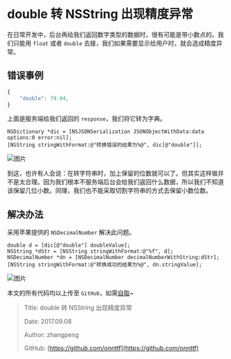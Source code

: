 # double 转 NSString 出现精度异常

在日常开发中，后台再给我们返回数字类型的数据时，很有可能是带小数点的。我们只能用 `float` 或者 `double` 去接，我们如果需要显示给用户时，就会造成精度异常。

## 错误事例

```javascript
{
    "double": 79.04,
}
```

上面是服务端给我们返回的 `response`，我们将它转为字典。

```objc
NSDictionary *dic = [NSJSONSerialization JSONObjectWithData:data options:0 error:nil];
[NSString stringWithFormat:@"转换错误的结果为%@", dic[@"double"]];
```

![图片](https://file.zhangpeng.site/2017/09/08/1.jpeg)

到这，也许有人会说：在转字符串时，加上保留的位数就可以了。但其实这样做并不是太合理。因为我们根本不服务端后台会给我们返回什么数据，所以我们不知道该保留几位小数。同理，我们也不能采取切割字符串的方式去保留小数位数。

## 解决办法

采用苹果提供的 `NSDecimalNumber` 解决此问题。

```objc
double d = [dic[@"double"] doubleValue];
NSString *dStr = [NSString stringWithFormat:@"%f", d];
NSDecimalNumber *dn = [NSDecimalNumber decimalNumberWithString:dStr];
[NSString stringWithFormat:@"转换成功的结果为%@", dn.stringValue];
```

![图片](https://file.zhangpeng.site/2017/09/08/1.jpeg)

本文的所有代码均以上传至 `GitHub`，如需[自取](https://github.com/onnttf/P_App_OC.git)~

> Title: double 转 NSString 出现精度异常
>
> Date: 2017.09.08
>
> Author: zhangpeng
>
> GitHub: [https://github.com/onnttf](https://github.com/onnttf)
